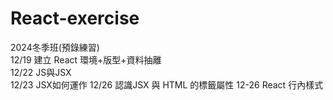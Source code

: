 # React-exercise
2024冬季班(預錄練習)  
12/19 建立 React 環境+版型+資料抽離  
12/22 JS與JSX  
12/23 JSX如何運作
12/26 認識JSX 與 HTML 的標籤屬性
12-26 React 行內樣式